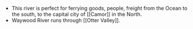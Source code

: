  - This river is perfect for ferrying goods, people, freight from the Ocean to the south, to the capital city of [[Camor]] in the North.
 - Waywood River runs through [[Otter Valley]].